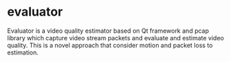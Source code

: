 evaluator
=========

Evaluator is a video quality estimator based on Qt framework and pcap library which capture video stream packets and evaluate and estimate video quality. This is a novel approach that consider motion and packet loss to estimation. 